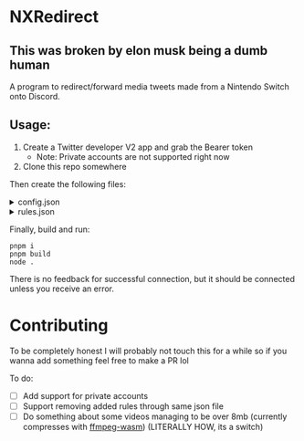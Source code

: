 # NXRedirect

## This was broken by elon musk being a dumb human

A program to redirect/forward media tweets made from a Nintendo Switch onto Discord. 

## Usage:

1. Create a Twitter developer V2 app and grab the Bearer token
   - Note: Private accounts are not supported right now
2. Clone this repo somewhere


Then create the following files:

<details>
<summary>config.json</summary>
  
```json
{
    "checkSource": true,
    "autoReconnect": true,
    "logDebug": false,
    "token": "The bearer access token from your twitter app",
    "webhookUrl": "Discord webhook url to send stuff into"
}
```
`checkSource` will check the if the tweet source is tweeted from a switch ("Nintendo Switch Share")
`autoReconnect` will automatically reconnect to twitter if it drops
`logDebug` will log extra info like the tweet response to the console

----
</details>

<details>
<summary>rules.json</summary>

`value`: The filters and keywords to check against, works similar to twitter search
  - You can find a list of filter operators [here](https://developer.twitter.com/en/docs/twitter-api/tweets/search/integrate/build-a-query#list)
  
`tag`: Basically a display name for the value

Example:
```json
[
    {
        "value": "from:SplatoonNA has:media",
        "tag": "Media from Splatoon NA"
    },
    {
        "value": "from:ProChara -is:retweet has:media",
        "tag": "i am good at splatoon"
    },
    {
        "value": "from:azulcrescent has:media",
        "tag": "test tag"
    }
]
```
----
</details>

Finally, build and run:
```
pnpm i
pnpm build
node .
```

There is no feedback for successful connection, but it should be connected unless you receive an error.

# Contributing
To be completely honest I will probably not touch this for a while so if you wanna add something feel free to make a PR lol

To do:
- [ ] Add support for private accounts
- [ ] Support removing added rules through same json file
- [ ] Do something about some videos managing to be over 8mb (currently compresses with [ffmpeg-wasm](https://github.com/ffmpegwasm/ffmpeg.wasm)) (LITERALLY HOW, its a switch)

